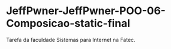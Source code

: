 # JeffPwner-JeffPwner-POO-06-Composicao-static-final
Tarefa da faculdade Sistemas para Internet na Fatec.
